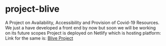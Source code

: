 # project-blive
A Project on Availability, Accessibility and Provision of Covid-19 Resources. 
We just a have developed a front end by now but soon we will be working on its future scopes
Project is deployed on Netlify which is hosting platform:
Link for the same is:
<a href="https://blive.netlify.app" target="_blank">
Blive Project</a>
